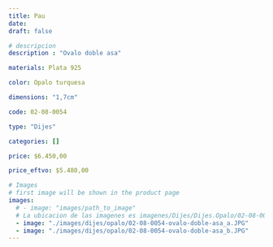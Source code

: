 ```yaml
---
title: Pau
date: 
draft: false

# descripcion
description : "Ovalo doble asa"

materials: Plata 925

color: Opalo turquesa

dimensions: "1,7cm"

code: 02-08-0054

type: "Dijes"

categories: []

price: $6.450,00

price_eftvo: $5.480,00

# Images
# first image will be shown in the product page
images:
  # - image: "images/path_to_image"
  # La ubicacion de las imagenes es imagenes/Dijes/Dijes.Opalo/02-08-0054-pau
  - image: "./images/dijes/opalo/02-08-0054-ovalo-doble-asa_a.JPG"
  - image: "./images/dijes/opalo/02-08-0054-ovalo-doble-asa_b.JPG"
---
```

